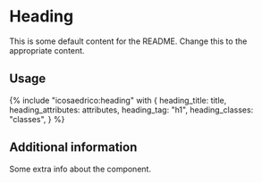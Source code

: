 # Heading

This is some default content for the README. Change this to the appropriate
content.

## Usage

{% include "icosaedrico:heading" with {
  heading_title: title,
  heading_attributes: attributes,
  heading_tag: "h1",
  heading_classes: "classes",
} %}

## Additional information

Some extra info about the component.
